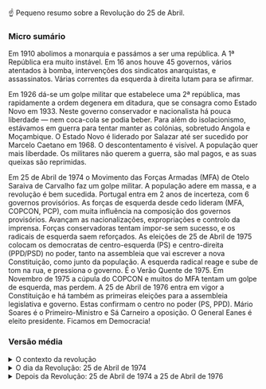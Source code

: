 ☝️ Pequeno resumo sobre a Revolução do 25 de Abril. 

### Micro sumário

Em 1910 abolimos a monarquia e passámos a ser uma república. A 1ª República era muito instável. Em 16 anos houve 45 governos, vários atentados à bomba, intervenções dos sindicatos anarquistas, e assassinatos. Várias correntes da esquerda à direita lutam para se afirmar.

Em 1926 dá-se um golpe militar que estabelece uma 2ª república, mas rapidamente a ordem degenera em ditadura, que se consagra como Estado Novo em 1933. Neste governo conservador e nacionalista há pouca liberdade — nem coca-cola se podia beber. Para além do isolacionismo, estávamos em guerra para tentar manter as colónias, sobretudo Angola e Moçambique. O Estado Novo é liderado por Salazar até ser sucedido por Marcelo Caetano em 1968. O descontentamento é visível. A população quer mais liberdade. Os militares não querem a guerra, são mal pagos, e as suas queixas são reprimidas. 

Em 25 de Abril de 1974 o Movimento das Forças Armadas (MFA) de Otelo Saraiva de Carvalho faz um golpe militar. A população adere em massa, e a revolução é bem sucedida. Portugal entra em 2 anos de incerteza, com 6 governos provisórios. As forças de esquerda desde cedo lideram (MFA, COPCON, PCP), com muita influência na composição dos governos provisórios. Avançam as nacionalizações, expropriações e controlo da imprensa. Forças conservadoras tentam impor-se sem sucesso, e os radicais de esquerda saem reforçados. As eleições de 25 de Abril de 1975 colocam os democratas de centro-esquerda (PS) e centro-direita (PPD/PSD) no poder, tanto na assembleia que vai escrever a nova Constituição, como junto da população. A esquerda radical reage e sube de tom na rua, e pressiona o governo. É o Verão Quente de 1975. Em Novembro de 1975 a cúpula do COPCON e muitos do MFA tentam um golpe de esquerda, mas perdem. A 25 de Abril de 1976 entra em vigor a Constituição e há também as primeiras eleições para a assembleia legislativa e governo. Estas confirmam o centro no poder (PS, PPD). Mário Soares é o Primeiro-Ministro e Sá Carneiro a oposição. O General Eanes é eleito presidente. Ficamos em Democracia!


### Versão média

<details markdown=1><summary>O contexto da revolução</summary>

Em 5 de Outubro de 1910 Portugal foi proclamada a República e abandonanda a monarquia. 

A 1a República que começou era muito instável. Em 16 anos sucedem-se 45 Governos e 7 Parlamentos, uma abundância de tentativas de golpes, atentados à bomba, e a intervenção direta e violenta do sindicalismo anarquista. Por outro lado, outras forças tentavam a aproximação a um regime messiânico com tendências absolutistas e conservadoras (Sidónio Pais), e havia ainda outras correntes fascistas. 

Em 28 de Maio de 1926 dá-se um golpe de Estado de origem militar e fortemente anti-liberal, que abre a 2ª república.

Os partidos não se entendiam, nem entre eles nem mesmo dentro deles. 

Em 1933 a ditadura passou para o plano mais político, e passou a chamar-se Estado Novo, com Salazar como seu líder. Durante décadas dirigiu Portugal. 

Em 1974 a economia estava a crescer, mas poucos sectores da sociedade estavam satisfeitos. O Salazar estava decrépito e longe do poder, e desde 1968 que a ditadura era encabeçada pelo seu sucessor Marcelo Caetano. O Estado Novo era conservador e fortemente nacionalista, sendo anti-comunista e anti-liberal. Portugal controlava várias colónias como Angola e Moçambique, onde disputava guerras.

</details>

<details markdown=1><summary>O dia da Revolução: 25 de Abril de 1974</summary>
  
O 25 de Abril começou com um golpe militar. 

O Movimento das Forças Armadas (MFA) foi criado porque as médias patentes estavam descontentes. A nossa revolução começou então em razões banais, porque eram mal pagos, a carreira era má, e queriam sair de África. Mas como estávamos numa ditadura, eles não podiam sequer manifestar-se ou organizar-se para exigir melhores condições, e então o movimento assumiu desde cedo também a exigência de tornar Portugal mais livre. 

Também é importante o papel do General Spínola, que era crítico da Guerra Colonial, e o seu livro “Portugal e o Futuro” tinha deixado as médias patentes do MFA convictas que tinham suporte na cúpula dos militares. 

O golpe foi bem sucedido. 

Em parte porque a ditadura estava podre e exausta, e o homem forte (Salazar) estava fora de cena. Mais importante, a adesão da população foi grande e rápida. E assim se passou de um golpe militar para uma Revolução. (Porque uma revolução implica sempre adesão em massa, como em “a revolução dos smartphones”, e foi isso que que aconteceu.)

</details>

<details markdown=1><summary>Depois da Revolução: 25 de Abril de 1974 a 25 de Abril de 1976</summary>

Depois da revolução, viveu-se uma enorme instabilidade com o choque de vários grupos e personalidades. 

O General Spínola foi o primeiro presidente provisório no pós 25 de Abril de 1974, porque era uma alta patente e crítico da Guerra Colonial, o que era bem útil para legitimar o golpe do MFA, e porque o Marcelo Caetano apenas assumiria a derrota perante ele. Mas o Spínola também era conservador, o que chocava com a corrente política mais forte do MFA, que era de esquerda/ esquerda radical e era liderada pelo Otelo Saraiva de Carvalho. 

O MFA ia bloqueando algumas decisões do Spínola. Enfraquecido, em Junho formou novo governo provisório com o Primeiro Ministro Vasco Gonçalves (outro militar), originalmente moderado, mas que também vira progressivamente à esquerda. O Spínola fica desagradado com o início da desconolonização (ele queria a federalização) e em Setembro tenta tomar controlo. Otelo também tinha formado o COPCON, que era a polícia (física e política) no pós 25 de Abril, e também controlado por forças de esquerda. Expulsam o Spínola do governo, e metem lá o general Francisco da Costa Gomes, moderado. 

600 mil retornados encheram as ruas, incluindo 100 mil militares, muitos sem casa pois tinham nascido nas colónias. Depois havia o Partido Comunista e os outros partidos comunistas, com o Cunhal que tinha regressado da Paris onde já liderava o PCP. (Uma curiosidade é que, na prisão, o próprio Cunhal tinha feito um pedido de autorização para se exilar em 1966).  As nacionalizações de terrenos agrícolas, bancos, fábricas, e casas geravam ainda mais instabilidade. 

Em Março de 1975 o Spínola tenta um golpe, falha, e exila-se. Os elementos mais radicais formam o Concelho da Revolução e instauram um 4º governo provisório, com o Vasco Gonçalves à cabeça, uma viragem à esquerda. 

Começa a destacar-se o Mário Soares, que voltou de Paris à cabeça do Partido Socialista. Um ano depois da revolução, em 25 de Abril de 1975, fazem-se as primeiras eleições livres, para a Assembleia Constituinte. Isto é, são eleições para determinar os partidos que vão criar uma nova Constituição. Ganha o PS, seguido pelo PPD, com o PCP a perder força (13%) e o CDS a aparecer pequeno (8%). Mas o MFA continua a pressionar a assembleia para implementar o seu programa, enquanto o PCP pressiona nas ruas através de nacionalizações e mobilização sindical, incluindo o controlo direto um jornal e indireto das redações. É o Verão Quente de 1975. 

Os governos provisórios incluíam gente de vários partidos. Mas em Junho o PS e o PPD (PSD) abandonam o 4º governo descontentes com a pressão do MFA e do PCP. Há várias medições de forças em comícios e nas ruas. 

A 8 de Agosto é criado o 5º governo provisório, que inclui o PCP, militares e independentes. O PCP e forças de esquerda controlam várias redações de jornais. 

A contestação pelo País cresce, e as sedes do PCP começam a ser vandalizadas. 

Em Setembro o 6º e último governo provisório começa, liderado pelo Vice-Almirante Pinheiro de Azevedo e composto pelo PS, PPD (PSD) e PCP. 

A 25 de Novembro dá-se uma tentativa de novo golpe liderado pelo Otelo, o COPCON e membros do MFA. O General Ramalho Eanes pára o golpe e o COPCON é desmantelado. Há alguma controvérsia: em várias versão, o PCP estava envolvido no golpe, autorizou o golpe, ou consentiu com o golpe; noutras versões, a esquerda estava a fazer esse golpe apenas para evitar um novo golpe da direita similar ao de Março de 1975. 

Em 25 de Abril de 1976 há novas eleições, dois anos após a revolução e 1 ano após as primeiras eleições para criar a Constituição. Esta é a primeira eleição para o primeiro governo já com a Constituição a funcionar, ratificada a 2 de Abril e que entra a funcionar precisamente em 25 de Abril de 1976. 

O PS de Mário Soares ganha, o PPD de Sá Carneiro fica em segundo, e o CDS de Freitas do Amaral em terceiro, com o PCP de Cunhal em 4º. Em Junho o General Eanes é eleito presidente. 

E seguimos em democracia estável desde então.

</details>
